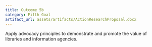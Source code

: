 ```yaml
---
title: Outcome 5b
category: Fifth Goal
artifact_url: assets/artifacts/ActionResearchProposal.docx
---
```

Apply advocacy principles to demonstrate and promote the value of libraries and information agencies.

